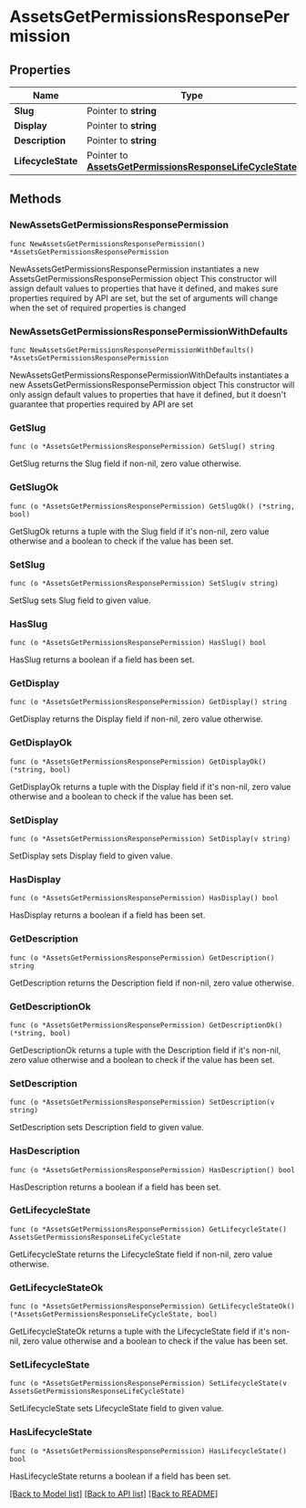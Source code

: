 # AssetsGetPermissionsResponsePermission

## Properties

Name | Type | Description | Notes
------------ | ------------- | ------------- | -------------
**Slug** | Pointer to **string** |  | [optional] 
**Display** | Pointer to **string** |  | [optional] 
**Description** | Pointer to **string** |  | [optional] 
**LifecycleState** | Pointer to [**AssetsGetPermissionsResponseLifeCycleState**](AssetsGetPermissionsResponseLifeCycleState.md) |  | [optional] 

## Methods

### NewAssetsGetPermissionsResponsePermission

`func NewAssetsGetPermissionsResponsePermission() *AssetsGetPermissionsResponsePermission`

NewAssetsGetPermissionsResponsePermission instantiates a new AssetsGetPermissionsResponsePermission object
This constructor will assign default values to properties that have it defined,
and makes sure properties required by API are set, but the set of arguments
will change when the set of required properties is changed

### NewAssetsGetPermissionsResponsePermissionWithDefaults

`func NewAssetsGetPermissionsResponsePermissionWithDefaults() *AssetsGetPermissionsResponsePermission`

NewAssetsGetPermissionsResponsePermissionWithDefaults instantiates a new AssetsGetPermissionsResponsePermission object
This constructor will only assign default values to properties that have it defined,
but it doesn't guarantee that properties required by API are set

### GetSlug

`func (o *AssetsGetPermissionsResponsePermission) GetSlug() string`

GetSlug returns the Slug field if non-nil, zero value otherwise.

### GetSlugOk

`func (o *AssetsGetPermissionsResponsePermission) GetSlugOk() (*string, bool)`

GetSlugOk returns a tuple with the Slug field if it's non-nil, zero value otherwise
and a boolean to check if the value has been set.

### SetSlug

`func (o *AssetsGetPermissionsResponsePermission) SetSlug(v string)`

SetSlug sets Slug field to given value.

### HasSlug

`func (o *AssetsGetPermissionsResponsePermission) HasSlug() bool`

HasSlug returns a boolean if a field has been set.

### GetDisplay

`func (o *AssetsGetPermissionsResponsePermission) GetDisplay() string`

GetDisplay returns the Display field if non-nil, zero value otherwise.

### GetDisplayOk

`func (o *AssetsGetPermissionsResponsePermission) GetDisplayOk() (*string, bool)`

GetDisplayOk returns a tuple with the Display field if it's non-nil, zero value otherwise
and a boolean to check if the value has been set.

### SetDisplay

`func (o *AssetsGetPermissionsResponsePermission) SetDisplay(v string)`

SetDisplay sets Display field to given value.

### HasDisplay

`func (o *AssetsGetPermissionsResponsePermission) HasDisplay() bool`

HasDisplay returns a boolean if a field has been set.

### GetDescription

`func (o *AssetsGetPermissionsResponsePermission) GetDescription() string`

GetDescription returns the Description field if non-nil, zero value otherwise.

### GetDescriptionOk

`func (o *AssetsGetPermissionsResponsePermission) GetDescriptionOk() (*string, bool)`

GetDescriptionOk returns a tuple with the Description field if it's non-nil, zero value otherwise
and a boolean to check if the value has been set.

### SetDescription

`func (o *AssetsGetPermissionsResponsePermission) SetDescription(v string)`

SetDescription sets Description field to given value.

### HasDescription

`func (o *AssetsGetPermissionsResponsePermission) HasDescription() bool`

HasDescription returns a boolean if a field has been set.

### GetLifecycleState

`func (o *AssetsGetPermissionsResponsePermission) GetLifecycleState() AssetsGetPermissionsResponseLifeCycleState`

GetLifecycleState returns the LifecycleState field if non-nil, zero value otherwise.

### GetLifecycleStateOk

`func (o *AssetsGetPermissionsResponsePermission) GetLifecycleStateOk() (*AssetsGetPermissionsResponseLifeCycleState, bool)`

GetLifecycleStateOk returns a tuple with the LifecycleState field if it's non-nil, zero value otherwise
and a boolean to check if the value has been set.

### SetLifecycleState

`func (o *AssetsGetPermissionsResponsePermission) SetLifecycleState(v AssetsGetPermissionsResponseLifeCycleState)`

SetLifecycleState sets LifecycleState field to given value.

### HasLifecycleState

`func (o *AssetsGetPermissionsResponsePermission) HasLifecycleState() bool`

HasLifecycleState returns a boolean if a field has been set.


[[Back to Model list]](../README.md#documentation-for-models) [[Back to API list]](../README.md#documentation-for-api-endpoints) [[Back to README]](../README.md)


